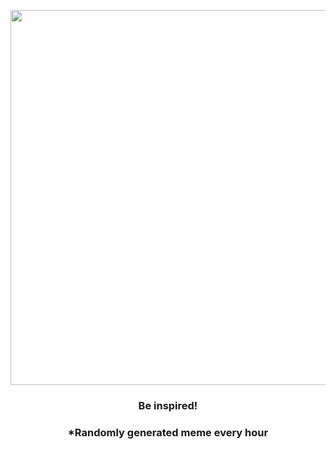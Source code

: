 <p align="center">
        <img src="https://i.redd.it/uzrmg0zsb1m91.jpg" width="600" height="600">
        </p>
        <h3 align="center">Be inspired!</h3>
        <h3 align="center">*Randomly generated meme every hour</h3>
    